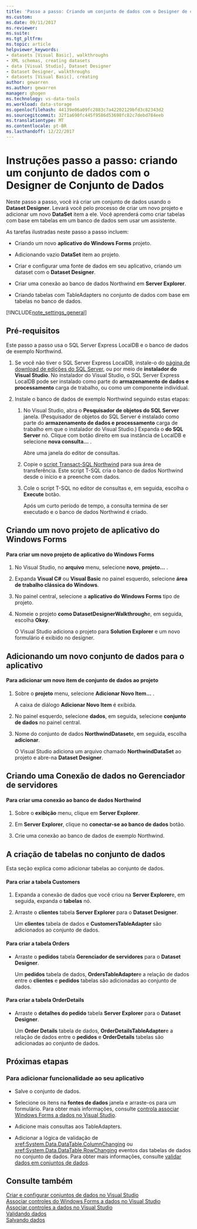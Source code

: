 ```yaml
---
title: 'Passo a passo: Criando um conjunto de dados com o Designer de conjunto de dados | Microsoft Docs'
ms.custom: 
ms.date: 09/11/2017
ms.reviewer: 
ms.suite: 
ms.tgt_pltfrm: 
ms.topic: article
helpviewer_keywords:
- datasets [Visual Basic], walkthroughs
- XML schemas, creating datasets
- data [Visual Studio], Dataset Designer
- Dataset Designer, walkthroughs
- datasets [Visual Basic], creating
author: gewarren
ms.author: gewarren
manager: ghogen
ms.technology: vs-data-tools
ms.workload: data-storage
ms.openlocfilehash: 44139e06a09fc2883c7a42202129bfd3c82343d2
ms.sourcegitcommit: 32f1a690fc445f9586d53698fc82c7debd784eeb
ms.translationtype: MT
ms.contentlocale: pt-BR
ms.lasthandoff: 12/22/2017
---
```

# <a name="walkthrough-creating-a-dataset-with-the-dataset-designer"></a>Instruções passo a passo: criando um conjunto de dados com o Designer de Conjunto de Dados

Neste passo a passo, você irá criar um conjunto de dados usando o **Dataset Designer**. Levará você pelo processo de criar um novo projeto e adicionar um novo **DataSet** item a ele. Você aprenderá como criar tabelas com base em tabelas em um banco de dados sem usar um assistente.  

As tarefas ilustradas neste passo a passo incluem:  

-   Criando um novo **aplicativo do Windows Forms** projeto.  

-   Adicionando vazio **DataSet** item ao projeto.  

-   Criar e configurar uma fonte de dados em seu aplicativo, criando um dataset com o **Dataset Designer**.  
 
-   Criar uma conexão ao banco de dados Northwind em **Server Explorer**.  

-   Criando tabelas com TableAdapters no conjunto de dados com base em tabelas no banco de dados.  

[!INCLUDE[note_settings_general](../data-tools/includes/note_settings_general_md.md)]  
  
## <a name="prerequisites"></a>Pré-requisitos  
Este passo a passo usa o SQL Server Express LocalDB e o banco de dados de exemplo Northwind.  
  
1.  Se você não tiver o SQL Server Express LocalDB, instale-o do [página de download de edições do SQL Server](https://www.microsoft.com/en-us/server-cloud/Products/sql-server-editions/sql-server-express.aspx), ou por meio de **instalador do Visual Studio**. No instalador do Visual Studio, o SQL Server Express LocalDB pode ser instalado como parte do **armazenamento de dados e processamento** carga de trabalho, ou como um componente individual.  
  
2.  Instale o banco de dados de exemplo Northwind seguindo estas etapas:  

    1. No Visual Studio, abra o **Pesquisador de objetos do SQL Server** janela. (Pesquisador de objetos do SQL Server é instalado como parte do **armazenamento de dados e processamento** carga de trabalho em que o instalador do Visual Studio.) Expanda o **do SQL Server** nó. Clique com botão direito em sua instância de LocalDB e selecione **nova consulta...** .  

       Abre uma janela do editor de consultas.  

    2. Copie o [script Transact-SQL Northwind](https://github.com/MicrosoftDocs/visualstudio-docs/blob/master/docs/data-tools/samples/northwind.sql?raw=true) para sua área de transferência. Este script T-SQL cria o banco de dados Northwind desde o início e a preenche com dados.  

    3. Cole o script T-SQL no editor de consultas e, em seguida, escolha o **Execute** botão.  

       Após um curto período de tempo, a consulta termina de ser executado e o banco de dados Northwind é criado.  
  
## <a name="creating-a-new-windows-forms-application-project"></a>Criando um novo projeto de aplicativo do Windows Forms  
  
#### <a name="to-create-a-new-windows-forms-application-project"></a>Para criar um novo projeto de aplicativo do Windows Forms  
  
1. No Visual Studio, no **arquivo** menu, selecione **novo**, **projeto...** .  
  
2. Expanda **Visual C#** ou **Visual Basic** no painel esquerdo, selecione **área de trabalho clássica do Windows**.  

3. No painel central, selecione a **aplicativo do Windows Forms** tipo de projeto.  

4. Nomeie o projeto **como DatasetDesignerWalkthrough**e, em seguida, escolha **Okey**.  
  
     O Visual Studio adiciona o projeto para **Solution Explorer** e um novo formulário é exibido no designer.  
  
## <a name="adding-a-new-dataset-to-the-application"></a>Adicionando um novo conjunto de dados para o aplicativo  
  
#### <a name="to-add-a-new-dataset-item-to-the-project"></a>Para adicionar um novo item de conjunto de dados ao projeto  
  
1.  Sobre o **projeto** menu, selecione **Adicionar Novo Item...** .  
  
     A caixa de diálogo **Adicionar Novo Item** é exibida.  
  
2.  No painel esquerdo, selecione **dados**, em seguida, selecione **conjunto de dados** no painel central.  
  
3.  Nome do conjunto de dados **NorthwindDataset**e, em seguida, escolha **adicionar**.  
  
     O Visual Studio adiciona um arquivo chamado **NorthwindDataSet** ao projeto e abre-na **Dataset Designer**.  
  
## <a name="creating-a-data-connection-in-server-explorer"></a>Criando uma Conexão de dados no Gerenciador de servidores  
  
#### <a name="to-create-a-connection-to-the-northwind-database"></a>Para criar uma conexão ao banco de dados Northwind  
  
1.  Sobre o **exibição** menu, clique em **Server Explorer**.  
  
2.  Em **Server Explorer**, clique no **conectar-se ao banco de dados** botão.  
  
3.  Crie uma conexão ao banco de dados de exemplo Northwind.  
  
## <a name="creating-the-tables-in-the-dataset"></a>A criação de tabelas no conjunto de dados  
Esta seção explica como adicionar tabelas ao conjunto de dados.  
  
#### <a name="to-create-the-customers-table"></a>Para criar a tabela Customers  
  
1.  Expanda a conexão de dados que você criou na **Server Explorer**e, em seguida, expanda o **tabelas** nó.  
  
2.  Arraste o **clientes** tabela **Server Explorer** para o **Dataset Designer**.  
  
     Um **clientes** tabela de dados e **CustomersTableAdapter** são adicionados ao conjunto de dados.  
  
#### <a name="to-create-the-orders-table"></a>Para criar a tabela Orders  
  
-   Arraste o **pedidos** tabela **Gerenciador de servidores** para o **Dataset Designer**.  
  
     Um **pedidos** tabela de dados, **OrdersTableAdapter**e a relação de dados entre o **clientes** e **pedidos** tabelas são adicionadas ao conjunto de dados.  
  
#### <a name="to-create-the-orderdetails-table"></a>Para criar a tabela OrderDetails  
  
-   Arraste o **detalhes do pedido** tabela **Server Explorer** para o **Dataset Designer**.  
  
     Um **Order Details** tabela de dados, **OrderDetailsTableAdapter**e a relação de dados entre o **pedidos** e **OrderDetails** tabelas são adicionadas ao conjunto de dados.  
  
## <a name="next-steps"></a>Próximas etapas  
  
### <a name="to-add-functionality-to-your-application"></a>Para adicionar funcionalidade ao seu aplicativo  
  
-   Salve o conjunto de dados.  
  
-   Selecione os itens na **fontes de dados** janela e arraste-os para um formulário. Para obter mais informações, consulte [controla associar Windows Forms a dados no Visual Studio](../data-tools/bind-windows-forms-controls-to-data-in-visual-studio.md).  
  
-   Adicione mais consultas aos TableAdapters. 
  
-   Adicionar a lógica de validação de <xref:System.Data.DataTable.ColumnChanging> ou <xref:System.Data.DataTable.RowChanging> eventos das tabelas de dados no conjunto de dados. Para obter mais informações, consulte [validar dados em conjuntos de dados](../data-tools/validate-data-in-datasets.md).  
  
## <a name="see-also"></a>Consulte também
[Criar e configurar conjuntos de dados no Visual Studio](../data-tools/create-and-configure-datasets-in-visual-studio.md)  
[Associar controles do Windows Forms a dados no Visual Studio](../data-tools/bind-windows-forms-controls-to-data-in-visual-studio.md)   
[Associar controles a dados no Visual Studio](../data-tools/bind-controls-to-data-in-visual-studio.md)   
[Validando dados](../data-tools/validate-data-in-datasets.md)   
[Salvando dados](../data-tools/saving-data.md)